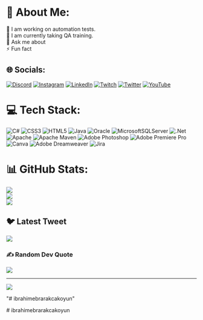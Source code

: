 # 💫 About Me:
🔭 I am working on automation tests.<br>🌱 I am currently taking QA training.<br>💬 Ask me about<br>⚡ Fun fact


## 🌐 Socials:
[![Discord](https://img.shields.io/badge/Discord-%237289DA.svg?logo=discord&logoColor=white)](https://discord.gg/vChksx9) [![Instagram](https://img.shields.io/badge/Instagram-%23E4405F.svg?logo=Instagram&logoColor=white)](https://instagram.com/ibrahimebrarakcakoyun) [![LinkedIn](https://img.shields.io/badge/LinkedIn-%230077B5.svg?logo=linkedin&logoColor=white)](https://linkedin.com/in/ibrahimebrarakcakoyun) [![Twitch](https://img.shields.io/badge/Twitch-%239146FF.svg?logo=Twitch&logoColor=white)](https://twitch.tv/IbrahimE) [![Twitter](https://img.shields.io/badge/Twitter-%231DA1F2.svg?logo=Twitter&logoColor=white)](https://twitter.com/ieakcakoyun) [![YouTube](https://img.shields.io/badge/YouTube-%23FF0000.svg?logo=YouTube&logoColor=white)](https://youtube.com/@IbrahimE) 

# 💻 Tech Stack:
![C#](https://img.shields.io/badge/c%23-%23239120.svg?style=for-the-badge&logo=c-sharp&logoColor=white) ![CSS3](https://img.shields.io/badge/css3-%231572B6.svg?style=for-the-badge&logo=css3&logoColor=white) ![HTML5](https://img.shields.io/badge/html5-%23E34F26.svg?style=for-the-badge&logo=html5&logoColor=white) ![Java](https://img.shields.io/badge/java-%23ED8B00.svg?style=for-the-badge&logo=java&logoColor=white) ![Oracle](https://img.shields.io/badge/Oracle-F80000?style=for-the-badge&logo=oracle&logoColor=white) ![MicrosoftSQLServer](https://img.shields.io/badge/Microsoft%20SQL%20Sever-CC2927?style=for-the-badge&logo=microsoft%20sql%20server&logoColor=white) ![.Net](https://img.shields.io/badge/.NET-5C2D91?style=for-the-badge&logo=.net&logoColor=white) ![Apache](https://img.shields.io/badge/apache-%23D42029.svg?style=for-the-badge&logo=apache&logoColor=white) ![Apache Maven](https://img.shields.io/badge/Apache%20Maven-C71A36?style=for-the-badge&logo=Apache%20Maven&logoColor=white) ![Adobe Photoshop](https://img.shields.io/badge/adobephotoshop-%2331A8FF.svg?style=for-the-badge&logo=adobephotoshop&logoColor=white) ![Adobe Premiere Pro](https://img.shields.io/badge/Adobe%20Premiere%20Pro-9999FF.svg?style=for-the-badge&logo=Adobe%20Premiere%20Pro&logoColor=white) ![Canva](https://img.shields.io/badge/Canva-%2300C4CC.svg?style=for-the-badge&logo=Canva&logoColor=white) ![Adobe Dreamweaver](https://img.shields.io/badge/Adobe%20Dreamweaver-FF61F6.svg?style=for-the-badge&logo=Adobe%20Dreamweaver&logoColor=white) ![Jira](https://img.shields.io/badge/jira-%230A0FFF.svg?style=for-the-badge&logo=jira&logoColor=white)
# 📊 GitHub Stats:
![](https://github-readme-stats.vercel.app/api?username=ibrahimebrarakcakoyun&theme=dark&hide_border=false&include_all_commits=true&count_private=true)<br/>
![](https://github-readme-streak-stats.herokuapp.com/?user=ibrahimebrarakcakoyun&theme=dark&hide_border=false)<br/>
![](https://github-readme-stats.vercel.app/api/top-langs/?username=ibrahimebrarakcakoyun&theme=dark&hide_border=false&include_all_commits=true&count_private=true&layout=compact)

## 🐦 Latest Tweet
[![](https://gtce.itsvg.in/api?username=ieakcakoyun)](https://github.com/VishwaGauravIn/github-twitter-card-embed)

### ✍️ Random Dev Quote
![](https://quotes-github-readme.vercel.app/api?type=horizontal&theme=radical)

---
[![](https://visitcount.itsvg.in/api?id=ibrahimebrarakcakoyun&icon=0&color=4)](https://visitcount.itsvg.in)

<!-- Proudly created with GPRM ( https://gprm.itsvg.in ) -->"# ibrahimebrarakcakoyun" 
#   i b r a h i m e b r a r a k c a k o y u n  
 